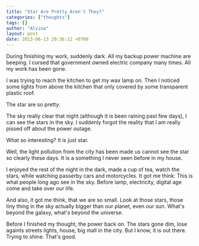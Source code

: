 ```yaml
---
title: "Star Are Pretty Aren't They?"
categories: ["thoughts"]
tags: []
author: "Alvina"
layout: post
date: 2013-06-13 20:36:12 +0700
---
```


During finishing my work, suddenly dark. All
my backup power machine are beeping. I cursed that  government owned electric company many times.
All my work has been gone.

I was trying to reach the kitchen to get my wax lamp on. Then I noticed some lights from above the kitchen that only covered by some transparent plastic roof.

The star are so pretty.

The sky really clear that night (although it is been raining past few days), I can see the stars in the sky. I suddenly forgot the reality that I am really pissed off about the power outage.

What so interesting? It is just star.

Well, the light pollution from the city has been made us cannot see the star so clearly these days. It is a something I never seen before in my house.

I enjoyed the rest of the night in the dark, made a cup of tea, watch the stars, while watching passerby cars and motorcycles. It got me think: This is what people long ago see in the sky. Before lamp, electricity, digital age come and take over our life.

And also, it got me think, that we are so small. Look at those stars, those tiny thing in the sky actually bigger than our planet, even our sun. What's beyond the galaxy, what's beyond the universe.

Before I finished my thought, the power back on. The stars gone dim, lose againts streets lights, house, big mall in the city. But I know, it is out there. Trying to shine. That's good.